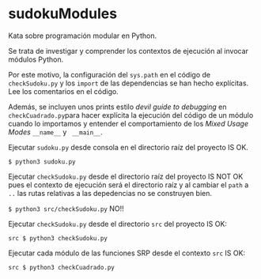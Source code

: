 # sudokuModules

Kata sobre programación modular en Python.

Se trata de investigar y comprender los contextos de ejecución al invocar módulos Python.

Por este motivo, la configuración del `sys.path` en el código de `checkSudoku.py` y los `import`
de las dependencias se han hecho explícitas. Lee los comentarios en el código.

Además, se incluyen unos prints estilo _devil guide to debugging_ en `checkCuadrado.py`para hacer explícita la ejecución del código de un módulo cuando lo importamos y entender el comportamiento
de los _Mixed Usage Modes_ `__name__` y ` __main__`.

Ejecutar `sudoku.py` desde consola en el directorio raíz del proyecto IS OK.

`$ python3 sudoku.py`

Ejecutar `checkSudoku.py` desde el directorio raíz del proyecto IS NOT OK pues el contexto de
ejecución será el directorio raíz y al cambiar el `path` a `..` las rutas relativas a las depedencias no se construyen bien.

`$ python3 src/checkSudoku.py` NO!!

Ejecutar `checkSudoku.py` desde el directorio `src` del proyecto IS OK:

`src $ python3 checkSudoku.py`

Ejecutar cada módulo de las funciones SRP desde el contexto `src` IS OK:

`src $ python3 checkCuadrado.py`
